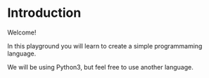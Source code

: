 # Introduction

Welcome!

In this playground you will learn to create a simple programmaming language.

We will be using Python3, but feel free to use another language.
